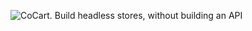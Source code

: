 ![CoCart. Build headless stores, without building an API](https://raw.githubusercontent.com/co-cart/co-cart/trunk/.wordpress-org/banner-772x250.jpg)
